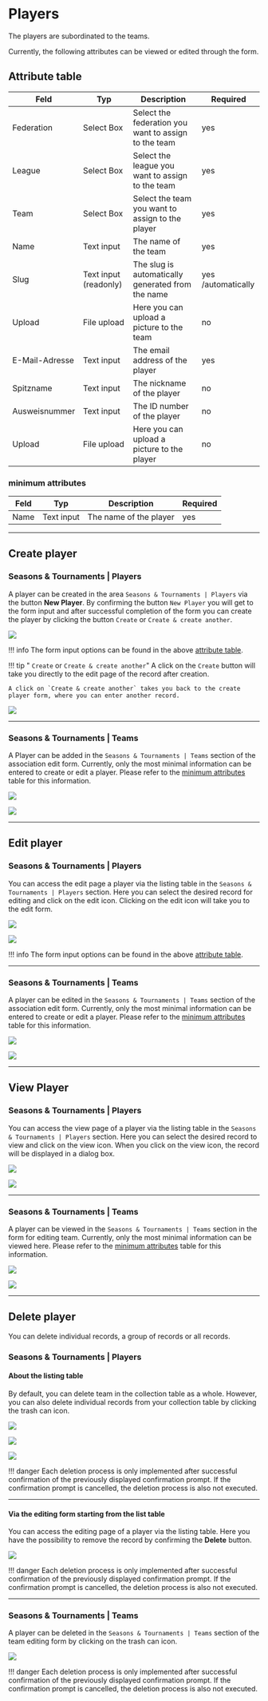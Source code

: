 # Players

The players are subordinated to the teams.

Currently, the following attributes can be viewed or edited through the form.

## Attribute table

| Feld           | Typ                   | Description                                          | Required           |
| -------------- | --------------------- | ---------------------------------------------------- | ------------------ |
| Federation     | Select Box            | Select the federation you want to assign to the team | yes                |
| League         | Select Box            | Select the league you want to assign to the team     | yes                |
| Team           | Select Box            | Select the team you want to assign to the player     | yes                |
| Name           | Text input            | The name of the team                                 | yes                |
| Slug           | Text input (readonly) | The slug is automatically generated from the name    | yes /automatically |
| Upload         | File upload           | Here you can upload a picture to the team            | no                 |
| E-Mail-Adresse | Text input            | The email address of the player                      | yes                |
| Spitzname      | Text input            | The nickname of the player                           | no                 |
| Ausweisnummer  | Text input            | The ID number of the player                          | no                 |
| Upload         | File upload           | Here you can upload a picture to the player          | no                 |


### minimum attributes

| Feld | Typ        | Description            | Required |
| ---- | ---------- | ---------------------- | -------- |
| Name | Text input | The name of the player | yes      |

---

## Create player

### Seasons & Tournaments | Players

A player can be created in the area `Seasons & Tournaments | Players` via the button **New Player**. By confirming the button `New Player` you will get to the form input and after successful completion of the form you can create the player by clicking the button `Create` or `Create & create another`.

![](../assets/players.png)

!!! info
	The form input options can be found in the above [attribute table](#attribute-table).

!!! tip " `Create` or `Create & create another`"
	A click on the `Create` button will take you directly to the edit page of the record after creation.

	A click on `Create & create another` takes you back to the create player form, where you can enter another record.

![](../assets/create_and_create_another.png)

---

### Seasons & Tournaments | Teams

A Player can be added in the `Seasons & Tournaments | Teams` section of the association edit form. Currently, only the most minimal information can be entered to create or edit a player. Please refer to the [minimum attributes](#minimum-attributes) table for this information.

![](../assets/teams_create_edit_view_player_minimal.png)

![](../assets/team_create_player_minimal.png)

---

## Edit player

### Seasons & Tournaments | Players

You can access the edit page a player via the listing table in the  `Seasons & Tournaments | Players` section. Here you can select the desired record for editing and click on the edit icon. Clicking on the edit icon will take you to the edit form.

![](../assets/edit.png)

![](../assets/players_index.png)

!!! info
	The form input options can be found in the above [attribute table](#attribute-table).

---

### Seasons & Tournaments | Teams

A player can be edited in the `Seasons & Tournaments | Teams` section of the association edit form. Currently, only the most minimal information can be entered to create or edit a player. Please refer to the [minimum attributes](#minimum-attributes) table for this information.

![](../assets/teams_create_edit_view_player_minimal.png)

![](../assets/league_edit_team_minimal.png)

---

## View Player

### Seasons & Tournaments | Players

You can access the view page of a player via the listing table in the `Seasons & Tournaments | Players` section. Here you can select the desired record to view and click on the view icon. When you click on the view icon, the record will be displayed in a dialog box.

![](../assets/view.png)

![](../assets/players_index.png)

---

### Seasons & Tournaments | Teams

A player can be viewed in the `Seasons & Tournaments | Teams` section in the form for editing team. Currently, only the most minimal information can be viewed here. Please refer to the  [minimum attributes](#minimum-attributes) table for this information.

![](../assets/teams_create_edit_view_player_minimal.png)

![](../assets/team_view_player_minimal.png)

---

## Delete player

You can delete individual records, a group of records or all records.

### Seasons & Tournaments | Players

#### About the listing table

By default, you can delete team in the collection table as a whole. However, you can also delete individual records from your collection table by clicking the trash can icon.

![](../assets/delete_icon.png)

![](../assets/delete_selected.png)

![](../assets/select_all.png)

!!! danger
	Each deletion process is only implemented after successful confirmation of the previously displayed confirmation prompt. If the confirmation prompt is cancelled, the deletion process is also not executed.

---

#### Via the editing form starting from the list table

You can access the editing page of a player via the listing table. Here you have the possibility to remove the record by confirming the **Delete** button.

![](../assets/delete_button.png)

!!! danger
	Each deletion process is only implemented after successful confirmation of the previously displayed confirmation prompt. If the confirmation prompt is cancelled, the deletion process is also not executed.

---

### Seasons & Tournaments | Teams

A player can be deleted in the `Seasons & Tournaments | Teams` section of the team editing form by clicking on the trash can icon.

![](../assets/teams_create_edit_view_player_minimal.png)

!!! danger
	Each deletion process is only implemented after successful confirmation of the previously displayed confirmation prompt. If the confirmation prompt is cancelled, the deletion process is also not executed.
